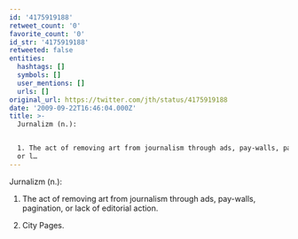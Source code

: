 ```yaml
---
id: '4175919188'
retweet_count: '0'
favorite_count: '0'
id_str: '4175919188'
retweeted: false
entities:
  hashtags: []
  symbols: []
  user_mentions: []
  urls: []
original_url: https://twitter.com/jth/status/4175919188
date: '2009-09-22T16:46:04.000Z'
title: >-
  Jurnalizm (n.):


  1. The act of removing art from journalism through ads, pay-walls, pagination,
  or l…
---
```


Jurnalizm (n.):

1. The act of removing art from journalism through ads, pay-walls, pagination, or lack of editorial action.

2. City Pages.
